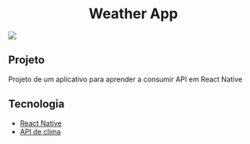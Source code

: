  <html>
  <h1 align="center">Weather App</h1>
 <img src="https://user-images.githubusercontent.com/53982668/120874614-e5af8000-c57d-11eb-8518-8a20cf48673f.png">
 
  <h2>Projeto</h2>
  <p>Projeto de um aplicativo para aprender a consumir API em React Native<p>
  
  <h2>Tecnologia</h2>
  <ul>
  <li><a href="https://reactnative.dev">React Native</a></li>
  <li><a href="https://openweathermap.org">API de clima</a></li>
  </ul>
  
 </html>
